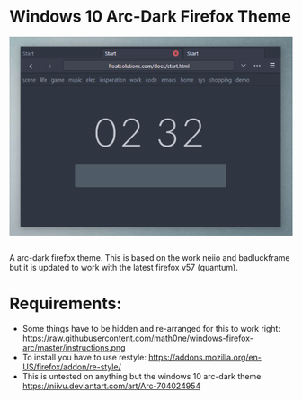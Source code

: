 # Windows 10 Arc-Dark Firefox Theme

<img align="left" src="https://raw.githubusercontent.com/math0ne/windows-firefox-arc/master/screenshot.png">

&nbsp;

A arc-dark firefox theme.  This is based on the work neiio and badluckframe but it is updated to work with the latest firefox v57 (quantum).

# Requirements:
* Some things have to be hidden and re-arranged for this to work right: https://raw.githubusercontent.com/math0ne/windows-firefox-arc/master/instructions.png
* To install you have to use restyle: https://addons.mozilla.org/en-US/firefox/addon/re-style/
* This is untested on anything but the windows 10 arc-dark theme: https://niivu.deviantart.com/art/Arc-704024954

